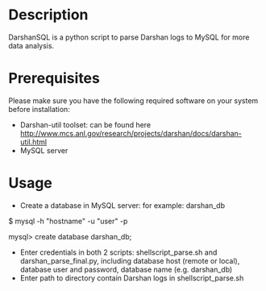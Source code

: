 # Description
DarshanSQL is a python script to parse Darshan logs to MySQL for more data analysis.

# Prerequisites
Please make sure you have the following required software on your system before installation: 
* Darshan-util toolset: can be found here http://www.mcs.anl.gov/research/projects/darshan/docs/darshan-util.html
* MySQL server

# Usage

* Create a database in MySQL server: for example: darshan_db

$ mysql -h "hostname" -u "user" -p

mysql> create database darshan_db;

* Enter credentials in both 2 scripts: shellscript_parse.sh and darshan_parse_final.py, including database host (remote or local), database user and password, database name (e.g. darshan_db)
* Enter path to directory contain Darshan logs in shellscript_parse.sh
